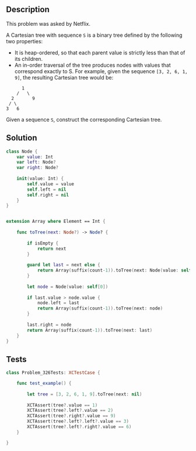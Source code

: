## Description

This problem was asked by Netflix.

A Cartesian tree with sequence `S` is a binary tree defined by the following two properties:

- It is heap-ordered, so that each parent value is strictly less than that of its children.
- An in-order traversal of the tree produces nodes with values that correspond exactly to S.
For example, given the sequence `[3, 2, 6, 1, 9]`, the resulting Cartesian tree would be:

```
      1
    /   \   
  2       9
 / \
3   6
```

Given a sequence `S`, construct the corresponding Cartesian tree.

## Solution

```swift
class Node {
    var value: Int
    var left: Node?
    var right: Node?
    
    init(value: Int) {
        self.value = value
        self.left = nil
        self.right = nil
    }
}


extension Array where Element == Int {
    
    func toTree(next: Node?) -> Node? {
        
        if isEmpty {
            return next
        }
        
        guard let last = next else {
            return Array(suffix(count-1)).toTree(next: Node(value: self[0]))
        }
        
        let node = Node(value: self[0])
        
        if last.value > node.value {
            node.left = last
            return Array(suffix(count-1)).toTree(next: node)
        }
        
        last.right = node
        return Array(suffix(count-1)).toTree(next: last)
    }
}
```

## Tests

```swift
class Problem_326Tests: XCTestCase {

    func test_example() {
        
        let tree = [3, 2, 6, 1, 9].toTree(next: nil)
        
        XCTAssert(tree?.value == 1)
        XCTAssert(tree?.left?.value == 2)
        XCTAssert(tree?.right?.value == 9)
        XCTAssert(tree?.left?.left?.value == 3)
        XCTAssert(tree?.left?.right?.value == 6)
    }

}
```